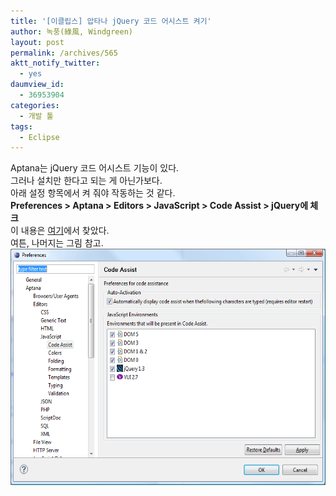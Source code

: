 ```yaml
---
title: '[이클립스] 압타나 jQuery 코드 어시스트 켜기'
author: 녹풍(綠風, Windgreen)
layout: post
permalink: /archives/565
aktt_notify_twitter:
  - yes
daumview_id:
  - 36953904
categories:
  - 개발 툴
tags:
  - Eclipse
---
```

Aptana는 jQuery 코드 어시스트 기능이 있다.  
그러나 설치만 한다고 되는 게 아닌가보다.  
아래 설정 항목에서 켜 줘야 작동하는 것 같다.  
<span style="font-weight: bold;">Preferences > Aptana > Editors > JavaScript > Code Assist > jQuery에 체크</span>  
이 내용은 <a target="_blank" href="http://stackoverflow.com/questions/1351847/aptana-plugin-for-eclipse-and-jquery-code-assist">여기</a>에서 찾았다.  
여튼, 나머지는 그림 참고.  
<img src="/uploads/legacy/old-images/1/cfile6.uf.135571474D4BC8F51FE9B6.png" class="aligncenter" width="580" height="378" alt="" />